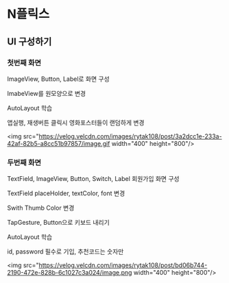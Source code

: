 # N플릭스

## UI 구성하기

### 첫번째 화면

ImageView, Button, Label로 화면 구성

ImabeView를 원모양으로 변경

AutoLayout 학습

앱실행, 재생버튼 클릭시 영화포스터들이 랜덤하게 변경

<img src="https://velog.velcdn.com/images/rytak108/post/3a2dcc1e-233a-42af-82b5-a8cc51b97857/image.gif width="400" height="800"/>




### 두번째 화면

TextField, ImageView, Button, Switch, Label 회원가입 화면 구성

TextField placeHolder, textColor, font 변경

Swith Thumb Color 변경

TapGesture, Button으로 키보드 내리기

AutoLayout 학습

id, password 필수로 기입, 추천코드는 숫자만

<img src="https://velog.velcdn.com/images/rytak108/post/bd06b744-2190-472e-828b-6c1027c3a024/image.png width="400" height="800"/>